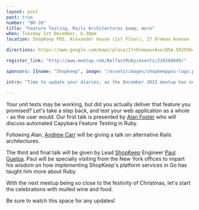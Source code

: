 ```yaml
---
layout: post
past: true
number: "BR-20"
title: "Feature Testing, Rails Architectures &amp; more"
when: Tuesday 1st December, 6.30pm
location: ShopKeep POS, Alexander House (1st Floor), 17 Ormeau Avenue

directions: https://www.google.com/maps/place/17+Ormeau+Ave/@54.5925564,-5.927705,17z/data=!4m2!3m1!1s0x486108f93df6182d:0x30ef4d86a071c32a?hl=en

register_link: "http://www.meetup.com/BelfastRuby/events/226588609/"

sponsors: [{name: "Shopkeep", image: "/assets/images/shopkeeppos-logo.png", link: "http://shopkeep.com"}, {name: "Four Star Pizza", image: "/assets/images/fourstarpizza-logo.png", link: "http://www.fourstarpizza.co.uk/"}]

intro: "Time to update your diaries, as the December 2015 meetup has now been confirmed! We have three great talks lined up, suited to both the aspiring and experienced Rubyists among us."

---
```


Your unit tests may be working, but did you actually deliver that feature you promised? Let's take a step back, and test your web application as a whole - as the user would. Our first talk is presented by [Alan Foster](https://www.github.com/alanfoster) who will discuss automated Capybara Feature Testing in Ruby.

Following Alan, [Andrew Carr](https://twitter.com/ac2u) will be giving a talk on alternative Rails architectures.

The third and final talk will be given by Lead [ShopKeep](http://www.shopkeep.com/) Engineer [Paul Guelpa](https://www.linkedin.com/in/paulguelpa). Paul will be specially visiting from the New York offices to impart his wisdom on how implementing ShopKeep's platform services in Go has taught him more about Ruby.

With the next meetup being so close to the festivity of Christmas, let's start the celebrations with mulled wine and food.

Be sure to watch this space for any updates!
